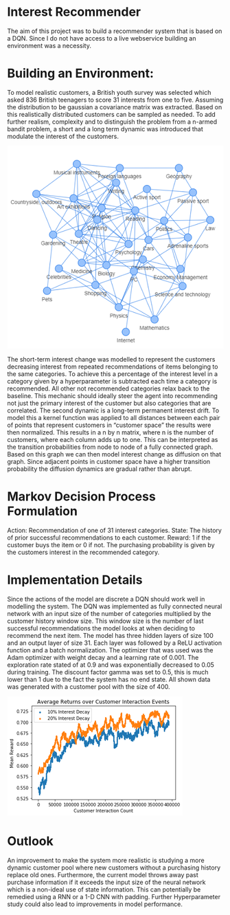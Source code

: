 # Interest Recommender 
The aim of this project was to build a recommender system that is based on a DQN. Since I do not have access to a live webservice building an environment was a necessity. 
# Building an Environment:
To model realistic customers, a British youth survey was selected which asked 836 British teenagers to score 31 interests from one to five. Assuming the distribution to be gaussian a covariance matrix was extracted. Based on this realistically distributed customers can be sampled as needed. 
To add further realism, complexity and to distinguish the problem from a n-armed bandit problem, a short and a long term dynamic was introduced that modulate the interest of the customers. 

![Alt text](./intgraph.PNG)

The short-term interest change was modelled to represent the customers decreasing interest from repeated recommendations of items belonging to the same categories. To achieve this a percentage of the interest level in a category given by a hyperparameter is subtracted each time a category is recommended. All other not recommended categories relax back to the baseline. This mechanic should ideally steer the agent into recommending not just the primary interest of the customer but also categories that are correlated. 
The second dynamic is a long-term permanent interest drift. To model this a kernel function was applied to all distances between each pair of points that represent customers in “customer space” the results were then normalized. This results in a n by n matrix, where n is the number of customers, where each column adds up to one. This can be interpreted as the transition probabilities from node to node of a fully connected graph. Based on this graph we can then model interest change as diffusion on that graph. Since adjacent points in customer space have a higher transition probability the diffusion dynamics are gradual rather than abrupt. 
# Markov Decision Process Formulation
Action: Recommendation of one of 31 interest categories.
State: The history of prior successful recommendations to each customer.
Reward: 1 if the customer buys the item or 0 if not. The purchasing probability is given by the customers interest in the recommended category. 
# Implementation Details
Since the actions of the model are discrete a DQN should work well in modelling the system. The DQN was implemented as fully connected neural network with an input size of the number of categories multiplied by the customer history window size. This window size is the number of last successful recommendations the model looks at when deciding to recommend the next item. The model has three hidden layers of size 100 and an output layer of size 31. Each layer was followed by a ReLU activation function and a batch normalization. The optimizer that was used was the Adam optimizer with weight decay and a learning rate of 0.001. The exploration rate stated of at 0.9 and was exponentially decreased to 0.05 during training. The discount factor gamma was set to 0.5, this is much lower than 1 due to the fact the system has no end state. All shown data was generated with a customer pool with the size of 400.

![Alt text](./trial_run.png)

# Outlook 
An improvement to make the system more realistic is studying a more dynamic customer pool where new customers without a purchasing history replace old ones. Furthermore, the current model throws away past purchase information if it exceeds the input size of the neural network which is a non-ideal use of state information. This can potentially be remedied using a RNN or a 1-D CNN with padding. Further Hyperparameter study could also lead to improvements in model performance. 
